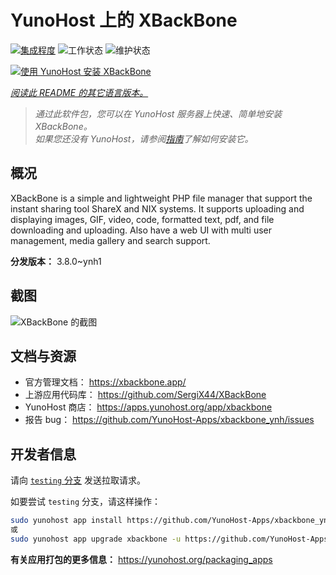 <!--
注意：此 README 由 <https://github.com/YunoHost/apps/tree/master/tools/readme_generator> 自动生成
请勿手动编辑。
-->

# YunoHost 上的 XBackBone

[![集成程度](https://apps.yunohost.org/badge/integration/xbackbone)](https://ci-apps.yunohost.org/ci/apps/xbackbone/)
![工作状态](https://apps.yunohost.org/badge/state/xbackbone)
![维护状态](https://apps.yunohost.org/badge/maintained/xbackbone)

[![使用 YunoHost 安装 XBackBone](https://install-app.yunohost.org/install-with-yunohost.svg)](https://install-app.yunohost.org/?app=xbackbone)

*[阅读此 README 的其它语言版本。](./ALL_README.md)*

> *通过此软件包，您可以在 YunoHost 服务器上快速、简单地安装 XBackBone。*  
> *如果您还没有 YunoHost，请参阅[指南](https://yunohost.org/install)了解如何安装它。*

## 概况

XBackBone is a simple and lightweight PHP file manager that support the instant sharing tool ShareX and NIX systems. It supports uploading and displaying images, GIF, video, code, formatted text, pdf, and file downloading and uploading. Also have a web UI with multi user management, media gallery and search support.


**分发版本：** 3.8.0~ynh1

## 截图

![XBackBone 的截图](./doc/screenshots/screenshot.png)

## 文档与资源

- 官方管理文档： <https://xbackbone.app/>
- 上游应用代码库： <https://github.com/SergiX44/XBackBone>
- YunoHost 商店： <https://apps.yunohost.org/app/xbackbone>
- 报告 bug： <https://github.com/YunoHost-Apps/xbackbone_ynh/issues>

## 开发者信息

请向 [`testing` 分支](https://github.com/YunoHost-Apps/xbackbone_ynh/tree/testing) 发送拉取请求。

如要尝试 `testing` 分支，请这样操作：

```bash
sudo yunohost app install https://github.com/YunoHost-Apps/xbackbone_ynh/tree/testing --debug
或
sudo yunohost app upgrade xbackbone -u https://github.com/YunoHost-Apps/xbackbone_ynh/tree/testing --debug
```

**有关应用打包的更多信息：** <https://yunohost.org/packaging_apps>
